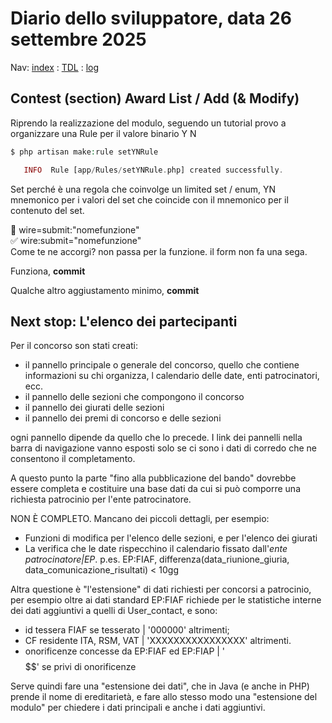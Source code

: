 # Diario dello sviluppatore, data 26 settembre 2025

Nav: [index](../index.md) : [TDL](../TDL.md) : [log](/storage/logs/laravel.log)

## Contest (section) Award List / Add (& Modify)

Riprendo la realizzazione del modulo, seguendo un tutorial provo a organizzare una Rule
per il valore binario Y N

```php
$ php artisan make:rule setYNRule

   INFO  Rule [app/Rules/setYNRule.php] created successfully.  
```

Set perché è una regola che coinvolge un limited set / enum,
YN mnemonico per i valori del set che coincide con il mnemonico
per il contenuto del set.

🔴 wire=submit:"nomefunzione"  
✅ wire:submit="nomefunzione"  
Come te ne accorgi? non passa per la funzione. il form non fa una sega.

Funziona, **commit**

Qualche altro aggiustamento minimo, **commit**

## Next stop: L'elenco dei partecipanti

Per il concorso son stati creati:

* il pannello principale o generale del concorso, quello che contiene informazioni su chi organizza,
l calendario delle date, enti patrocinatori, ecc.
* il pannello delle sezioni che compongono il concorso
* il pannello dei giurati delle sezioni
* il pannello dei premi di concorso e delle sezioni

ogni pannello dipende da quello che lo precede. I link dei pannelli nella barra di navigazione vanno
esposti solo se ci sono i dati di corredo che ne consentono il completamento.

A questo punto la parte "fino alla pubblicazione del bando"
dovrebbe essere completa e costituire una base dati da cui
si può comporre una richiesta patrocinio per l'ente patrocinatore.

NON È COMPLETO. Mancano dei piccoli dettagli, per esempio:

* Funzioni di modifica per l'elenco delle sezioni,
e per l'elenco dei giurati
* La verifica che le date rispecchino il calendario fissato dall'*ente patrocinatore|EP*.
p.es. EP:FIAF, differenza(data_riunione_giuria, data_comunicazione_risultati) < 10gg

Altra questione è "l'estensione" di dati richiesti per concorsi a patrocinio,
per esempio oltre ai dati standard EP:FIAF richiede per le statistiche interne
dei dati aggiuntivi a quelli di User_contact, e sono:

* id tessera FIAF se tesserato | '000000' altrimenti;
* CF residente ITA, RSM, VAT | 'XXXXXXXXXXXXXXXX' altrimenti.
* onorificenze concesse da EP:FIAF ed EP:FIAP | '$$$$$$' se privi di onorificenze

Serve quindi fare una "estensione dei dati", che in Java (e anche in PHP)
prende il nome di ereditarietà, e fare allo stesso modo una "estensione del modulo"
per chiedere i dati principali e anche i dati aggiuntivi.
